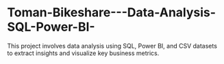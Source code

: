 # Toman-Bikeshare---Data-Analysis-SQL-Power-BI-
This project involves data analysis using SQL, Power BI, and CSV datasets to extract insights and visualize key business metrics.
